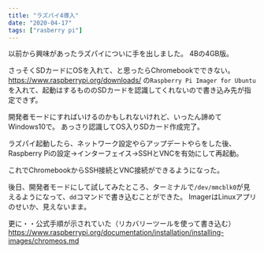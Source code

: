 ```yaml
---
title: "ラズパイ4導入"
date: "2020-04-17"
tags: ["rasberry pi"]
---
```


以前から興味があったラズパイについに手を出しました。
4Bの4GB版。

さっそくSDカードにOSを入れて、と思ったらChromebookでできない。
https://www.raspberrypi.org/downloads/ の`Raspberry Pi Imager for Ubuntu`を入れて、起動はするもののSDカードを認識してくれないので書き込み先が指定できず。

開発者モードにすればいけるのかもしれないけれど、いったん諦めてWindows10で。
あっさり認識してOS入りSDカード作成完了。

ラズパイ起動したら、ネットワーク設定やらアップデートやらをした後、Raspberry Piの設定→インターフェイス→SSHとVNCを有効にして再起動。

これでChromebookからSSH接続とVNC接続ができるようになった。

後日、開発者モードにして試してみたところ、ターミナルで`/dev/mmcblk0`が見えるようになって、`dd`コマンドで書き込むことができた。
ImagerはLinuxアプリのせいか、見えないまま。

更に・・公式手順が示されていた（リカバリーツールを使って書き込む）
https://www.raspberrypi.org/documentation/installation/installing-images/chromeos.md
